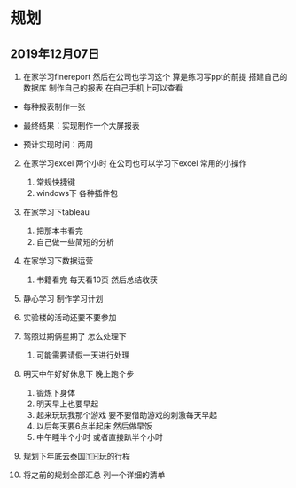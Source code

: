 # 规划

## 2019年12月07日
1. 在家学习finereport 然后在公司也学习这个  算是练习写ppt的前提
    搭建自己的数据库  制作自己的报表   在自己手机上可以查看

* 每种报表制作一张

* 最终结果：实现制作一个大屏报表

* 预计实现时间：两周

2. 在家学习excel 两个小时   在公司也可以学习下excel 常用的小操作

    1. 常规快捷键
    2. windows下 各种插件包

3. 在家学习下tableau 
   1. 把那本书看完  
   2. 自己做一些简短的分析

4. 在家学习下数据运营
   1. 书籍看完  每天看10页  然后总结收获

5. 静心学习  制作学习计划

6. 实验楼的活动还要不要参加

7. 驾照过期俩星期了   怎么处理下
   1. 可能需要请假一天进行处理

8. 明天中午好好休息下  晚上跑个步
   1. 锻炼下身体
   2. 明天早上也要早起  
   3. 起来玩玩我那个游戏  要不要借助游戏的刺激每天早起
   4. 以后每天要6点半起床  然后做早饭
   5. 中午睡半个小时 或者直接趴半个小时

9. 规划下年底去泰国🇹🇭玩的行程

10. 将之前的规划全部汇总  列一个详细的清单
